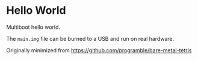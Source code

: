 # Hello World

Multiboot hello world.

The `main.img` file can be burned to a USB and run on real hardware.

Originally minimized from <https://github.com/programble/bare-metal-tetris>
